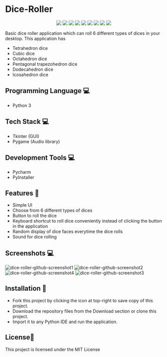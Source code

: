 # Dice-Roller
<p align="center">
  <img src="https://api.visitorbadge.io/api/visitors?path=https%3A%2F%2Fgithub.com%2Freshmaharidhas%2FDice-Roller&label=Visitors&labelColor=%2300ff00&countColor=%23000000&style=flat&labelStyle=none"/>
  <img src="https://img.shields.io/github/languages/top/reshmaharidhas/Dice-Roller?labelColor=%23000000&color=%230000FF"/>
  <img src="https://img.shields.io/github/downloads/reshmaharidhas/Dice-Roller/total?label=GitHub%20downloads&labelColor=%23000000&color=%23FF0000"/>
  <img src="https://img.shields.io/sourceforge/dt/dice-roller-v1-0?label=Sourceforge%20downloads&labelColor=%23000000&color=%230000ff"/>
  <img src="https://img.shields.io/github/languages/code-size/reshmaharidhas/Dice-Roller"/>
  <img src="https://img.shields.io/github/repo-size/reshmaharidhas/Dice-Roller"/>
  <img src="https://img.shields.io/github/v/release/reshmaharidhas/Dice-Roller"/>
  <img src="https://img.shields.io/github/license/reshmaharidhas/Dice-Roller"/>
  <img src="https://img.shields.io/github/created-at/reshmaharidhas/Dice-Roller"/>
</p>

Basic dice roller application which can roll 6 different types of dices in your desktop. This application has
 - Tetrahedron dice
 - Cubic dice
 - Octahedron dice
 - Pentagonal trapezohedron dice
 - Dodecahedron dice
 - Icosahedron dice	
## Programming Language 💻
- Python 3
## Tech Stack 💻
- Tkinter (GUI)
- Pygame (Audio library)
## Development Tools 💻
- Pycharm
- PyInstaller
## Features 🎲
- Simple UI
- Choose from 6 different types of dices
- Button to roll the dice
- Keyboard shortcut to roll dice conveniently instead of clicking the button in the application
- Random display of dice faces everytime the dice rolls
- Sound for dice rolling
## Screenshots 💻
![dice-roller-github-screenshot1](https://github.com/reshmaharidhas/Dice-Roller/assets/37250413/e6a10727-54fe-489f-85d2-6ef83d55ed11)
![dice-roller-github-screenshot2](https://github.com/reshmaharidhas/Dice-Roller/assets/37250413/d3d5a09d-d6b9-406d-b8a7-94638ffe6095)
![dice-roller-github-screenshot4](https://github.com/reshmaharidhas/Dice-Roller/assets/37250413/eb10c0b9-124f-4179-a4c9-71e536a398e4)
![dice-roller-github-screenshot3](https://github.com/reshmaharidhas/Dice-Roller/assets/37250413/007d4d18-8000-4f06-b60e-4caca50b2492)
## Installation 🔌
- Fork this project by clicking the icon at top-right to save copy of this project.
- Download the repository files from the Download section or clone this project.
- Import it to any Python IDE and run the application.
## License📕
This project is licensed under the MIT License
